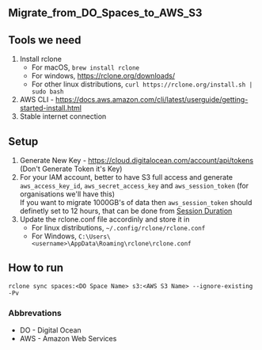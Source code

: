 ## Migrate_from_DO_Spaces_to_AWS_S3
## Tools we need
1. Install rclone <br />
    * For macOS, `brew install rclone` <br />
    * For windows, https://rclone.org/downloads/ <br />
    * For other linux distributions, `curl https://rclone.org/install.sh | sudo bash` <br />
2. AWS CLI - https://docs.aws.amazon.com/cli/latest/userguide/getting-started-install.html
3. Stable internet connection

## Setup
1. Generate New Key - https://cloud.digitalocean.com/account/api/tokens (Don't Generate Token it's Key)
2. For your IAM account, better to have S3 full access and generate `aws_access_key_id`, `aws_secret_access_key` and `aws_session_token` (for organisations we'll have this) <br />
    If you want to migrate 1000GB's of data then `aws_session_token` should definetly set to 12 hours, that can be done from [Session Duration](https://docs.aws.amazon.com/singlesignon/latest/userguide/howtosessionduration.html)
3. Update the rclone.conf file accordinly and store it in 
   * For linux distributions, `~/.config/rclone/rclone.conf`
   * For Windows, `C:\Users\<username>\AppData\Roaming\rclone\rclone.conf`

## How to run
`rclone sync spaces:<DO Space Name> s3:<AWS S3 Name> --ignore-existing -Pv`

### Abbrevations
* DO - Digital Ocean
* AWS - Amazon Web Services

